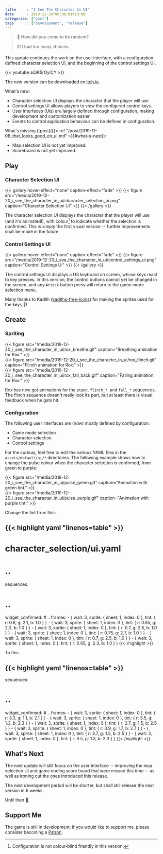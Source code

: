 ```yaml
---
title     : "I See The Character In UI"
date      : 2019-12-20T00:36:01+13:00
categories: ["post"]
tags      : ["development", "release"]
---
```


> 🤨 How did you come to be random?
>
> ☑️ I had too many choices.

This update continues the work on the user interface, with a configuration defined character selection UI, and the beginning of the control settings UI.

{{< youtube aQiK5rOylCY >}}

The new version can be downloaded on [itch.io](https://azriel91.itch.io/will).

What's new:

* Character selection UI displays the character that the player will use.
* Control settings UI allows players to view the configured control keys.
* User interfaces (UIs) are largely defined through configuration, making development and customization easier.
* Events to control application behaviour can be defined in configuration.

What's missing ([post]({{< ref "/post/2019-11-08_that_looks_good_on_ui.md" >}}#what-s-next)):

* Map selection UI is not yet improved.
* Scoreboard is not yet improved.

## Play

### Character Selection UI

{{< gallery hover-effect="none" caption-effect="fade" >}}
{{< figure src="/media/2019-12-20_i_see_the_character_in_ui/character_selection_ui.png" caption="Character Selection UI" >}}
{{< /gallery >}}

The character selection UI displays the character that the player will use (and it's animated!), with colour[^1] to indicate whether the selection is confirmed. This is simply the first visual version -- further improvements shall be made in the future.

### Control Settings UI

{{< gallery hover-effect="none" caption-effect="fade" >}}
{{< figure src="/media/2019-12-20_i_see_the_character_in_ui/control_settings_ui.png" caption="Control Settings UI" >}}
{{< /gallery >}}

The control settings UI displays a US keyboard on screen, whose keys react to key presses. In this version, the control buttons cannot yet be changed in the screen, and any `Attack` button press will return to the game mode selection menu.

Many thanks to Kadith ([kadiths-free-icons](https://kadith.itch.io/kadiths-free-icons)) for making the sprites used for the keys 🙇!

## Create

### Spriting

<div>
<span style="display: inline-block;">{{< figure src="/media/2019-12-20_i_see_the_character_in_ui/rox_breathe.gif" caption="Breathing animation for Rox." >}}</span>
<span style="display: inline-block;">{{< figure src="/media/2019-12-20_i_see_the_character_in_ui/rox_flinch.gif" caption="Flinch animation for Rox." >}}</span>
<span style="display: inline-block;">{{< figure src="/media/2019-12-20_i_see_the_character_in_ui/rox_fall_back.gif" caption="Falling animation for Rox." >}}</span>
</div>

Rox has now got animations for the `stand`, `flinch_*`, and `fall_*` sequences. The flinch sequence doesn't really look its part, but at least there is visual feedback when he gets hit.

### Configuration

The following user interfaces are (now) mostly defined by configuration:

* Game mode selection
* Character selection
* Control settings

For the curious, feel free to edit the various YAML files in the `assets/default/ui/*` directories. The following example shows how to change the pulse colour when the character selection is confirmed, from green to purple:

<div>
<span style="display: inline-block;">{{< figure src="/media/2019-12-20_i_see_the_character_in_ui/pulse_green.gif" caption="Animation with green tint." >}}</span>
<span style="display: inline-block;">{{< figure src="/media/2019-12-20_i_see_the_character_in_ui/pulse_purple.gif" caption="Animation with purple tint." >}}</span>
</div>

Change the tint from this:

{{< highlight yaml "linenos=table" >}}
---
# character_selection/ui.yaml
# ..

sequences:
  # ..

  widget_confirmed:
    # ..
    frames:
      - { wait: 3, sprite: { sheet: 1, index: 0 }, tint: { r: 0.6, g: 2.1, b: 1.0 } }
      - { wait: 3, sprite: { sheet: 1, index: 0 }, tint: { r: 0.65, g: 2.3, b: 1.0 } }
      - { wait: 3, sprite: { sheet: 1, index: 0 }, tint: { r: 0.7, g: 2.5, b: 1.0 } }
      - { wait: 3, sprite: { sheet: 1, index: 0 }, tint: { r: 0.75, g: 2.7, b: 1.0 } }
      - { wait: 3, sprite: { sheet: 1, index: 0 }, tint: { r: 0.7, g: 2.5, b: 1.0 } }
      - { wait: 3, sprite: { sheet: 1, index: 0 }, tint: { r: 0.65, g: 2.3, b: 1.0 } }
{{< /highlight >}}

To this:

{{< highlight yaml "linenos=table" >}}
---
sequences:
  # ..

  widget_confirmed:
    # ..
    frames:
      - { wait: 3, sprite: { sheet: 1, index: 0 }, tint: { r: 3.3, g: 1.1, b: 2.1 } }
      - { wait: 3, sprite: { sheet: 1, index: 0 }, tint: { r: 3.5, g: 1.3, b: 2.3 } }
      - { wait: 3, sprite: { sheet: 1, index: 0 }, tint: { r: 3.7, g: 1.5, b: 2.5 } }
      - { wait: 3, sprite: { sheet: 1, index: 0 }, tint: { r: 3.9, g: 1.7, b: 2.7 } }
      - { wait: 3, sprite: { sheet: 1, index: 0 }, tint: { r: 3.7, g: 1.5, b: 2.5 } }
      - { wait: 3, sprite: { sheet: 1, index: 0 }, tint: { r: 3.5, g: 1.3, b: 2.3 } }
{{< /highlight >}}

## What's Next

The next update will still focus on the user interface -- improving the map selection UI and game ending score board that were missed this time -- as well as ironing out the ones introduced this release.

The next development period will be shorter, but shall still release the next version in 6 weeks.

Until then 👋.

## Support Me

The game is still in development; if you would like to support me, please consider becoming a [Patron](https://www.patreon.com/azriel91).

[^1]: Configuration is not colour-blind friendly in this version.
